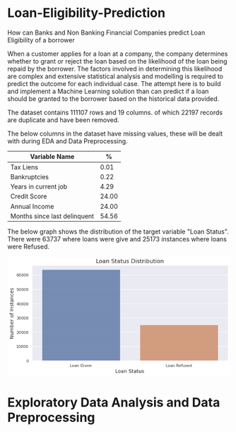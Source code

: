 # Loan-Eligibility-Prediction
How can Banks and Non Banking Financial Companies predict Loan Eligibility of a borrower

When a customer applies for a loan at a company, the company determines whether to grant or reject the loan based on the likelihood of the loan being repaid by the borrower. The factors involved in determining this likelihood are complex and extensive statistical analysis and modelling is required to predict the outcome for each individual case. The attempt here is to build and implement a Machine Learning solution than can predict if a loan should be granted to the borrower based on the historical data provided.

The dataset contains 111107 rows and 19 columns. of which 22197 records are duplicate and have been removed.

The below columns in the dataset have missing values, these will be dealt with during EDA and Data Preprocessing.

| Variable Name              |     %  |
-----------------------------|---------
|Tax Liens                   |    0.01|
|Bankruptcies                |    0.22|
|Years in current job        |    4.29|
|Credit Score                |   24.00|
|Annual Income               |   24.00|
|Months since last delinquent|   54.56|

The below graph shows the distribution of the target variable "Loan Status". There were 63737 where loans were give and 25173 instances where loans were Refused. 

![](Images/Loanstatus.png)

# Exploratory Data Analysis and Data Preprocessing
